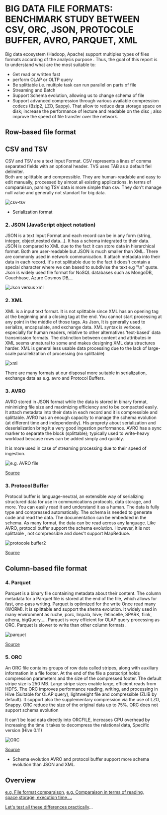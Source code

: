 
# BIG DATA FILE FORMATS: BENCHMARK STUDY BETWEEN CSV, ORC, JSON, PROTOCOLE BUFFER, AVRO, PARQUET, XML #

Big data ecosystem (Hadoop, Apache) support multiples types of files formats according of the analysis purpose . Thus, the goal of this report is to understand what are the most suitable to:

+	Get read or written fast
+	perform OLAP or OLTP query 
+	Be splittable i.e. multiple task can run parallel on parts of file
+   Streaming and Batch 
+	Support Schema evolution, allowing us to change schema of file
+	Support advanced compression through various available compression codecs (Bzip2, LZO, Sappy). That allow to reduce data storage space on disk; increase the performance of lecture and readable on the disc ; also improve the speed of file transfer over the network.

## **Row-based file format**

##  CSV and TSV
CSV and TSV are a text Input Format. CSV represents a lines of comma separated fields with an optional header.
TVS uses TAB as a default fiel delimiter.  
Both are splittable and compressible. They are human-readable and easy to edit manually, processed by almost all existing applications. In terms of comparaison, parsing TSV data is more simple than csv.
They don't manage null value and generally not standart for big data.

   ![csv-tsv](https://user-images.githubusercontent.com/51121757/80370776-b7467800-8888-11ea-9245-d0bc60d8c115.JPG)


+ Serialization format 

### 2. JSON (JavaScript object notation) 
JSON is a text Input Format and each record can be in any form (string, integer, object,nested data...). It has a schema integrated to their data. 
JSON is compared to XML due to the fact it can store data in hierarchical format. Both are user-readable but JSON is much smaller than XML. There are commonly used in network communication. It attach metadata into their data in each record. It's not splittable due to the fact it does't contain a special character where we can based to subdivise the text e.g "\n" quote. 
Json is widely used file format for NoSQL databases such as MongoDB, Couchbase, Azure Cosmos DB,...

   ![Json versus xml](https://user-images.githubusercontent.com/51121757/80371280-8fa3df80-8889-11ea-867d-2ab16f31fb71.JPG)

### 2. XML 
XML is a input text format. It is not splittable since XML has an opening tag at the beginning and a closing tag at the end. You cannot start processing at any point in the middle of those tags.
As Json,  It is generally used to serialize, encapsulate, and exchange data. 
XML syntax is verbose, especially for human readers, relative to other alternatives ‘text-based’ data transmission formats. The distinction between content and attributes in XML seems unnatural to some and makes designing XML data structures harder.
XML is general less usable data processing due to the lack of large-scale parallelization of processing (no splittable)

   ![xml](https://user-images.githubusercontent.com/51121757/80371480-e0b3d380-8889-11ea-9ccd-ca8964b9eb22.JPG)

There are many formats at our disposal more suitable in serialization, exchange data as e.g. avro and Protocol Buffers.

### 3. AVRO

AVRO stored in JSON format while the data is stored in binary format, minimizing file size and maximizing efficiency and to be compacted easily. It attach metadata into their data in each record and it is compressible and splittable. AVRO has an enough capacity to manage the schema evolution (at different time and independently). 
His proprety about serialization and deserialization bring it a very good ingestion performance.
AVRO has a sync marker to separate the block (splittable); typically used to write-heavy workload because rows can be added simply and quickly. 

It is more used in case of streaming processing due to their speed of ingestion. 

   ![e.g. AVRO file](https://user-images.githubusercontent.com/51121757/80033375-8232d200-84e4-11ea-9531-076f72e30bea.JPG)

[Source](https://blog.clairvoyantsoft.com/big-data-file-formats-3fb659903271)
    
### 3. Protocol Buffer
Protocol buffer is language-neutral, an extensible way of serializing structured data for use in communications protocols, data storage, and more. You can easily read it and understand it as a human. The data is fully  type and compressed automatically. The schema is needed to generate code and read the data. The documentation can be embedded in the schema. As many format, the data can be read across any language. 
Like AVRO, protocol buffer support the schema evolution.
However, it is not splittable , not compressible and does't support MapReduce.

   ![protocole buffer2](https://user-images.githubusercontent.com/51121757/80370785-bb729580-8888-11ea-8669-c26170bc9f5f.JPG)

[Source](https://blog.eleven-labs.com/fr/presentation-protocol-buffers/)  

## **Column-based file format**

### 4. Parquet

Parquet is a binary file containing  metadata about their content. The column metadata for a Parquet file is stored at the end of the file, which allows for fast, one-pass writing. Parquet is optimized for the write Once read many (WORM).
It is splittable and support the shema evolution. It widely used in many environment as ruche, porc, Impala, hive; l’étincelle, SPARK, flink, athena, bigQuery,….
Parquet is very efficient for OLAP query processing as ORC. Parquet is slower to write than other column formats. 

   ![parquet](https://user-images.githubusercontent.com/51121757/80372035-c3333980-888a-11ea-87af-97425e00c476.JPG)

[Source](https://blog.ippon.fr/2020/03/02/de-limportance-du-format-de-la-donnee-pratique-partie-2-2/) 

### 5. ORC

An ORC file contains groups of row data called stripes, along with auxiliary information in a file footer. At the end of the file a postscript holds compression parameters and the size of the compressed footer.
The default stripe size is 250 MB. Large stripe sizes enable large, efficient reads from HDFS.
The ORC improves performance reading, writing, and processing in Hive (Suitable for OLAP query), lightweight file and compressible (ZLIB by default). It support also the supplementary compression via the use of LZO, Snappy. 
ORC reduce the size of the original data up to 75%. ORC does not support schema evolution

It can’t be load data directly into ORCFILE, increases CPU overhead by increasing the time it takes to decompress the relational data, Specific version (Hive 0.11)

   ![ORC](https://user-images.githubusercontent.com/51121757/80372034-c29aa300-888a-11ea-9b37-0114b5a0c0c2.JPG)

[Source](https://cwiki.apache.org/confluence/display/Hive/LanguageManual+ORC) 
  
+ Schema evolution 
AVRO and protocol buffer support more schema evolution than JSON and XML.
  
##  Overview




[e.g. File format comparaison](https://2s7gjr373w3x22jf92z99mgm5w-wpengine.netdna-ssl.com/wp-content/uploads/2018/05/Nexla-File-Format.png), [e.g. Comparaison in terms of reading, space,storage, execution time,...](https://luminousmen.com/post/big-data-file-formats)


[Let's test all these differences practically](https://github.com/Sohou08/Hadoop-Spark/tree/master/file_format/pratice_test)...






